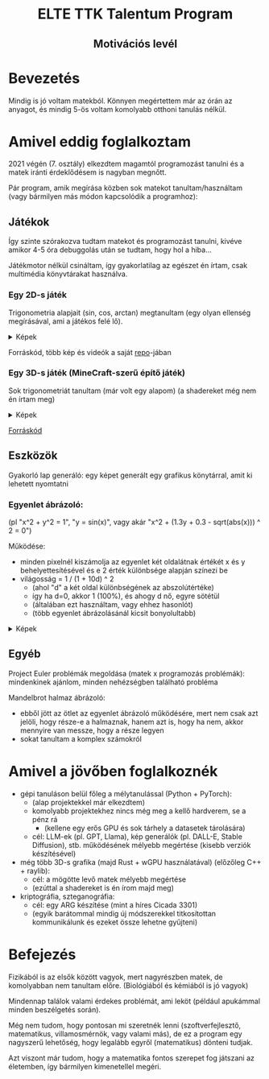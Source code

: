 <div align="center">
    <h1>ELTE TTK Talentum Program</h1>
    <h2>Motivációs levél</h2>
</div>

# Bevezetés
Mindig is jó voltam matekból. Könnyen megértettem már az órán az anyagot, és mindig 5-ös voltam komolyabb otthoni tanulás nélkül.

# Amivel eddig foglalkoztam
2021 végén (7. osztály) elkezdtem magamtól programozást tanulni és a matek iránti érdeklődésem is nagyban megnőtt.

Pár program, amik megírása közben sok matekot tanultam/használtam (vagy bármilyen más módon kapcsolódik a programhoz):

## Játékok
Így szinte szórakozva tudtam matekot és programozást tanulni, kivéve amikor 4-5 óra debuggolás után se tudtam, hogy hol a hiba...

Játékmotor nélkül csináltam, így gyakorlatilag az egészet én írtam, csak multimédia könyvtárakat használva.

### Egy 2D-s játék
Trigonometria alapjait (sin, cos, arctan) megtanultam (egy olyan ellenség megírásával, ami a játékos felé lő).

<details>
    <summary>Képek</summary>
    <img src="https://github.com/Krist0FF-T/ttk_talentum/blob/main/images/2d_1.png"/>
    <img src="https://github.com/Krist0FF-T/ttk_talentum/blob/main/images/2d_2.png"/>
</details>

Forráskód, több kép és videók a saját [repo](https://github.com/Krist0FF-T/supermuki)-jában

### Egy 3D-s játék (MineCraft-szerű építő játék)
Sok trigonometriát tanultam (már volt egy alapom) (a shadereket még nem én írtam meg)

<details>
    <summary>Képek</summary>
    <img src="https://github.com/Krist0FF-T/ttk_talentum/blob/main/images/3d.png"/>
    <img src="https://github.com/Krist0FF-T/stuff/blob/main/minecraft_clone/0_0_6/screenshots/screenshot002.png"/>
    <img src="https://github.com/Krist0FF-T/stuff/blob/main/minecraft_clone/0_0_6/screenshots/screenshot003.png"/>
    <img src="https://github.com/Krist0FF-T/stuff/blob/main/minecraft_clone/0_0_6/screenshots/screenshot005.png"/>
</details>

[Forráskód](https://github.com/Krist0FF-T/stuff/tree/main/minecraft_clone)

## Eszközök
Gyakorló lap generáló: egy képet generált egy grafikus könytárral, amit ki lehetett nyomtatni

### Egyenlet ábrázoló:
(pl "x^2 + y^2 = 1", "y = sin(x)", vagy akár "x^2 + (1.3y + 0.3 - sqrt(abs(x))) ^ 2 = 0")

Működése:
- minden pixelnél kiszámolja az egyenlet két oldalátnak értékét x és y behelyettesítésével és e 2 érték különbsége alapján színezi be
- világosság = 1 / (1 + 10d) ^ 2
    - (ahol "d" a két oldal különbségének az abszolútértéke)
    - így ha d=0, akkor 1 (100%), és ahogy d nő, egyre sötétül
    - (általában ezt használtam, vagy ehhez hasonlót)
    - (több egyenlet ábrázolásánál kicsit bonyolultabb)

<details>
    <summary>Képek</summary>
    <img src="https://github.com/Krist0FF-T/ttk_talentum/blob/main/images/eq_vis_1.png"/>
    (majd még rakok fel többet)
</details>

## Egyéb
Project Euler problémák megoldása (matek x programozás problémák): mindenkinek ajánlom, minden nehézségben található probléma

Mandelbrot halmaz ábrázoló:
- ebből jött az ötlet az egyenlet ábrázoló működésére, mert nem csak azt jelöli, hogy része-e a halmaznak, hanem azt is, hogy ha nem, akkor mennyire van messze, hogy a része legyen
- sokat tanultam a komplex számokról


# Amivel a jövőben foglalkoznék
- gépi tanuláson belül főleg a mélytanulással (Python + PyTorch):
    - (alap projektekkel már elkezdtem)
    - komolyabb projektekhez nincs még meg a kellő hardverem, se a pénz rá
        - (kellene egy erős GPU és sok tárhely a datasetek tárolására)
    - cél: LLM-ek (pl. GPT, Llama), kép generálók (pl. DALL-E, Stable Diffusion), stb. működésének mélyebb megértése (kisebb verziók készítésével)
- még több 3D-s grafika (majd Rust + wGPU használatával) (előzőleg C++ + raylib):
    - cél: a mögötte levő matek mélyebb megértése
    - (ezúttal a shadereket is én írom majd meg)
- kriptográfia, szteganográfia:
    - cél: egy ARG készítése (mint a híres Cicada 3301)
    - (egyik barátommal mindig új módszerekkel titkosítottan kommunikálunk és ezeket össze lehetne gyűjteni)

# Befejezés
Fizikából is az elsők között vagyok, mert nagyrészben matek, de komolyabban nem tanultam előre.
(Biológiából és kémiából is jó vagyok)

Mindennap találok valami érdekes problémát, ami leköt (például apukámmal minden beszélgetés során).

Még nem tudom, hogy pontosan mi szeretnék lenni (szoftverfejlesztő, matematikus, villamosmérnök, vagy valami más), de ez a program egy nagyszerű lehetőség, hogy legalább egyről (matematikus) dönteni tudjak.

Azt viszont már tudom, hogy a matematika fontos szerepet fog játszani az életemben, így bármilyen kimenetellel megéri.
